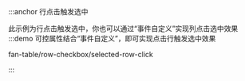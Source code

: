 :::anchor 行点击触发选中

此示例为行点击触发选中，你也可以通过“事件自定义”实现列点击选中效果
:::demo 可控属性结合“事件自定义”，即可实现点击行触发选中效果

fan-table/row-checkbox/selected-row-click

:::
